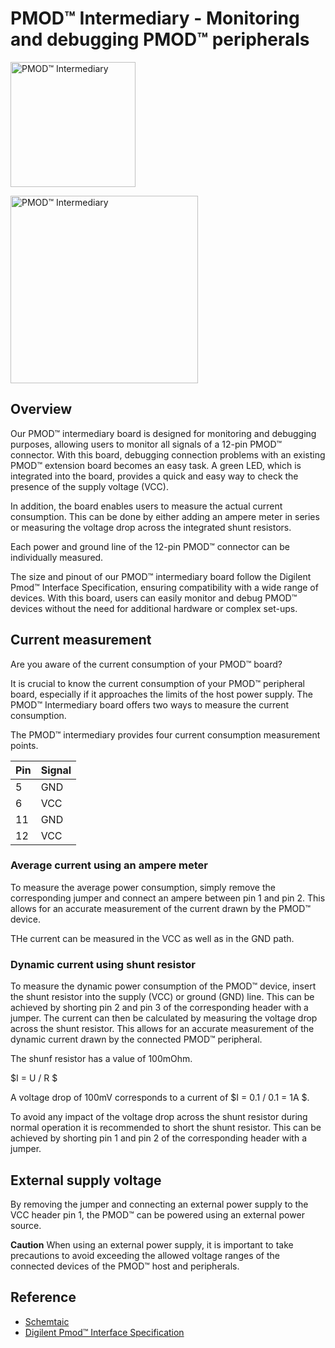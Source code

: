 # PMOD™ Intermediary - Monitoring and debugging PMOD™ peripherals


<img
  src="https://user-images.githubusercontent.com/52371300/232043387-a45369d5-aef3-471d-a96c-88b0fbe72440.jpg"
  alt="PMOD™ Intermediary"
  title="PMOD™ Intermediary"
  style="display: inline-block; margin: 0 auto; width: 200px"> 
  
  
  
<img
  src="https://user-images.githubusercontent.com/52371300/232043409-f9909ebf-54b3-4fa5-8729-e9a1d9fcb358.jpg"
  alt="PMOD™ Intermediary"
  title="PMOD™ Intermediary"
  style="display: inline-block; margin: 0 auto; width: 300px">


  
## Overview

Our PMOD™ intermediary board is designed for monitoring and debugging purposes, allowing users to monitor all signals of a 12-pin PMOD™ connector.
With this board, debugging connection problems with an existing PMOD™ extension board becomes an easy task.
A green LED, which is integrated into the board, provides a quick and easy way to check the presence of the supply voltage (VCC).

In addition, the board enables users to measure the actual current consumption.
This can be done by either adding an ampere meter in series or measuring the voltage drop across the integrated shunt resistors.

Each power and ground line of the 12-pin PMOD™ connector can be individually measured.

The size and pinout of our PMOD™ intermediary board follow the Digilent Pmod™ Interface Specification, ensuring compatibility with a wide range of devices. With this board, users can easily monitor and debug PMOD™ devices without the need for additional hardware or complex set-ups.

## Current measurement

Are you aware of the current consumption of your PMOD™ board?

It is crucial to know the current consumption of your PMOD™ peripheral board, especially if it approaches the limits of the host power supply. The PMOD™ Intermediary board offers two ways to measure the current consumption.

The PMOD™ intermediary provides four current consumption measurement points.

  | Pin  | Signal |
  | ---- | ------ |
  | 5    | GND  |
  | 6    | VCC  |
  | 11   | GND  |
  | 12   | VCC  |


### Average current using an ampere meter
To measure the average power consumption, simply remove the corresponding jumper and connect an ampere between pin 1 and pin 2. This allows for an accurate measurement of the current drawn by the PMOD™ device.

THe current can be measured in the VCC as well as in the GND path.

### Dynamic current using shunt resistor
To measure the dynamic power consumption of the PMOD™ device, insert the shunt resistor into the supply (VCC) or ground (GND) line. This can be achieved by shorting pin 2 and pin 3 of the corresponding header with a jumper. The current can then be calculated by measuring the voltage drop across the shunt resistor. This allows for an accurate measurement of the dynamic current drawn by the connected PMOD™ peripheral.

The shunf resistor has a value of 100mOhm.

$I = U / R $

A voltage drop of 100mV corresponds to a current of $I = 0.1 / 0.1 = 1A $.

To avoid any impact of the voltage drop across the shunt resistor during normal operation it is recommended to short the shunt resistor. This can be achieved by shorting pin 1 and pin 2 of the corresponding header with a jumper.

## External supply voltage

By removing the jumper and connecting an external power supply to the VCC header pin 1, the PMOD™ can be powered using an external power source.

**Caution** When using an external power supply, it is important to take precautions to avoid exceeding the allowed voltage ranges of the connected devices of the PMOD™ host and peripherals.

## Reference

  - [Schemtaic](https://github.com/semify-eda/pmod-intermediary/blob/main/pmod-intermediary.pdf)
  - [Digilent Pmod™ Interface Specification](https://digilent.com/reference/_media/reference/pmod/digilent-pmod-interface-specification.pdf)

